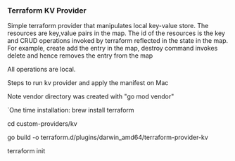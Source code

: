 ### Terraform KV Provider
Simple terraform provider that manipulates local key-value store. The resources are key,value
pairs in the map. The id of the resources is the key and CRUD operations invoked by terraform 
reflected in the state in the map. For example, create add the entry in the map, destroy command
invokes delete and hence removes the entry from the map

All operations are local. 

Steps to run kv provider and apply the manifest on Mac

Note vendor directory was created with "go mod vendor"

`One time installation: brew install terraform

cd custom-providers/kv

go build -o terraform.d/plugins/darwin_amd64/terraform-provider-kv

terraform init


 